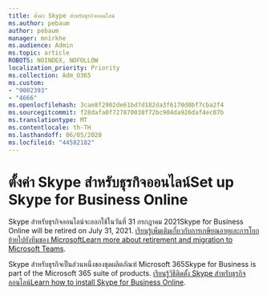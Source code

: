 ```yaml
---
title: ตั้งค่า Skype สําหรับธุรกิจออนไลน์
ms.author: pebaum
author: pebaum
manager: mnirkhe
ms.audience: Admin
ms.topic: article
ROBOTS: NOINDEX, NOFOLLOW
localization_priority: Priority
ms.collection: Adm_O365
ms.custom:
- "9002393"
- "4666"
ms.openlocfilehash: 3cae8f2902de61bd7d182da3f6170d0bf7cba2f4
ms.sourcegitcommit: f28dafa0f727870038f72bc904da926daf4ec07b
ms.translationtype: MT
ms.contentlocale: th-TH
ms.lasthandoff: 06/05/2020
ms.locfileid: "44582182"
---
```

# <a name="set-up-skype-for-business-online"></a><span data-ttu-id="c3c86-102">ตั้งค่า Skype สําหรับธุรกิจออนไลน์</span><span class="sxs-lookup"><span data-stu-id="c3c86-102">Set up Skype for Business Online</span></span>

<span data-ttu-id="c3c86-103">Skype สําหรับธุรกิจออนไลน์จะออกใช้ในวันที่ 31 กรกฎาคม 2021</span><span class="sxs-lookup"><span data-stu-id="c3c86-103">Skype for Business Online will be retired on July 31, 2021.</span></span> <span data-ttu-id="c3c86-104">[เรียนรู้เพิ่มเติมเกี่ยวกับการเกษียณอายุและการโยกย้ายไปยังทีมของ Microsoft](https://docs.microsoft.com/microsoftteams/skype-for-business-online-retirement)</span><span class="sxs-lookup"><span data-stu-id="c3c86-104">[Learn more about retirement and migration to Microsoft Teams](https://docs.microsoft.com/microsoftteams/skype-for-business-online-retirement).</span></span>

<span data-ttu-id="c3c86-105">Skype สําหรับธุรกิจเป็นส่วนหนึ่งของชุดผลิตภัณฑ์ Microsoft 365</span><span class="sxs-lookup"><span data-stu-id="c3c86-105">Skype for Business is part of the Microsoft 365 suite of products.</span></span> <span data-ttu-id="c3c86-106">[เรียนรู้วิธีติดตั้ง Skype สําหรับธุรกิจออนไลน์](https://support.office.com/article/Install-Skype-for-Business-Online-8a618bc4-3fc8-4d5f-9d62-cf93a0494800)</span><span class="sxs-lookup"><span data-stu-id="c3c86-106">[Learn how to install Skype for Business Online](https://support.office.com/article/Install-Skype-for-Business-Online-8a618bc4-3fc8-4d5f-9d62-cf93a0494800).</span></span>
